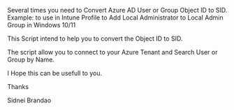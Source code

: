 Several times you need to Convert Azure AD User or Group Object ID to SID.
Example: to use in Intune Profile to Add Local Administrator to Local Admin Group in Windows 10/11

This Script intend to help you to convert the Object ID to SID.

The script allow you to connect to your Azure Tenant and Search User or Group by Name.

I Hope this can be usefull to you.

Thanks

Sidnei Brandao